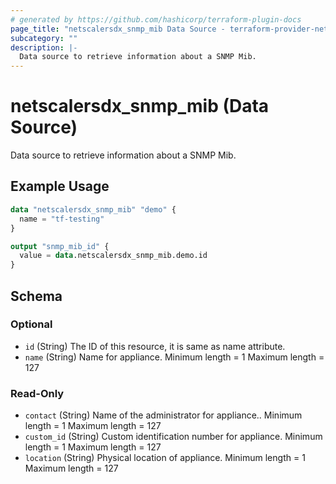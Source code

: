 ```yaml
---
# generated by https://github.com/hashicorp/terraform-plugin-docs
page_title: "netscalersdx_snmp_mib Data Source - terraform-provider-netscalersdx"
subcategory: ""
description: |-
  Data source to retrieve information about a SNMP Mib.
---
```


# netscalersdx_snmp_mib (Data Source)

Data source to retrieve information about a SNMP Mib.

## Example Usage

```terraform
data "netscalersdx_snmp_mib" "demo" {
  name = "tf-testing"
}

output "snmp_mib_id" {
  value = data.netscalersdx_snmp_mib.demo.id
}
```

<!-- schema generated by tfplugindocs -->
## Schema

### Optional

- `id` (String) The ID of this resource, it is same as name attribute.
- `name` (String) Name for appliance. Minimum length =  1 Maximum length =  127

### Read-Only

- `contact` (String) Name of the administrator for appliance.. Minimum length =  1 Maximum length =  127
- `custom_id` (String) Custom identification number for appliance. Minimum length =  1 Maximum length =  127
- `location` (String) Physical location of appliance. Minimum length =  1 Maximum length =  127
